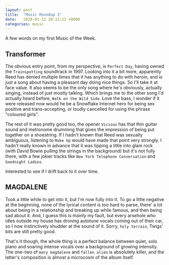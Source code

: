 ```yaml
---
layout: post
title:  "Music Roundup 1"
date:   2020-01-12 20:11:12 +0000
categories: music
---
```


A few words on my first Music of the Week.

## Transformer

The obvious entry point, from my perspective, is `Perfect Day`, having owned the `Trainspotting` soundtrack in 1997. Looking into it a bit more, apparently Reed has denied multiple times that it has anything to do with heroin, and is just a song about having a pleasant day doing nice things. So I'll take it at face value. It also seems to be the only song where he's obviously, actually singing, instead of just mostly talking. Which brings me to the other song I'd actually heard before, `Walk on the Wild Side`. Love the bass, I wonder if it were released now would he be a Snowflake Internet hero for being sex positive and trans-accepting, or loudly cancelled for using the phrase "coloured girls". 

The rest of it was pretty good too, the opener `Vicious` has that thin guitar sound and metronome drumming that gives the impression of being put together on a shoestring. If I hadn't known that Reed was sexually ambiguous, listening to `Make Up` would have made that point very strongly. I hadn't really known in advance that it was tipping a little into glam rock (with David Bowie pulling the strings in the background) but it's not fully there, with a few jokier tracks like `New York Telephone Conversation` and `Goodnight Ladies`.

Interested to see if I drift back to it over time.

## MAGDALENE

Took a little while to get into it, but I'm now fully into it. To go a little negative at the beginning, none of the lyrical content is _too_ hard to parse, there' a lot about being in a relationship and breaking up while famous, and then being sad about it. And, I guess this is mainly my fault, but every arsehole who idles outside my house has droning autotune vocals coming out of their car, so I now instinctively shudder at the sound of it. Sorry, `holy terrain`, Twigs' bits are still pretty good.

That's it though, the whole thing is a perfect balance between quiet, solo piano and soaring intense vocals over a background of growing intensity. The one-two of `mary magdalene` and `fallen alien` is absolutely killer, and the latter's composition is almost a microcosm of the album itself. 

